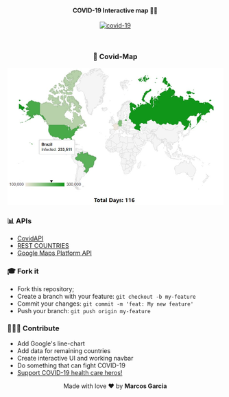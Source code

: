 <h4 align="center">
 <b>COVID-19 Interactive map</b> 🦸‍♂️
</h4>
<p align="center">
<div align="center" class="flex-container">
  <a href="https://documenter.getpostman.com/view/2568274/SzS8rjbe?version=latest">
    <img width="600px;" alt="covid-19" src="https://beta.ctvnews.ca/content/dam/ctvnews/images/2020/3/27/1_4871398.jpg?cache_timestamp=1585334101268">
  </a>
</p>
<br>

### 🦠 Covid-Map

<div class="flex-container">
 <img src="/screenshots/covid-Map.jpg" width="610px;" alt="covid-map"/>
</div>
</div>

### 📊 APIs

- <a href="https://documenter.getpostman.com/view/2568274/SzS8rjbe?version=latest"> CovidAPI </a>
- <a href="https://restcountries.eu/"> REST COUNTRIES </a>
- <a href="https://cloud.google.com/maps-platform/?utm_source=google&utm_medium=cpc&utm_campaign=FY18-Q2-global-demandgen-paidsearchonnetworkhouseads-cs-maps_contactsal_saf&utm_content=text-ad-none-none-DEV_c-CRE_289918047742-ADGP_Hybrid+%7C+AW+SEM+%7C+BKWS+~+Google+Maps-KWID_43700036076725534-kwd-21146297871-userloc_9001536&utm_term=KW_%2Bgoogle%20%2Bmaps-ST_%2Bgoogle+%2Bmaps&gclid=CjwKCAjw5Ij2BRBdEiwA0Frc9f7svPoyPaEWan_FMypURKFev9kWTSgkhClLG0-QbW9x9S1LA5Y_vhoCUMgQAvD_BwE"> Google Maps Platform API </a>

### :mortar_board: Fork it

- Fork this repository;
- Create a branch with your feature: `git checkout -b my-feature`
- Commit your changes: `git commit -m 'feat: My new feature'`
- Push your branch: `git push origin my-feature`

### 👨🏽‍💻 Contribute

- Add Google's line-chart
- Add data for remaining countries
- Create interactive UI and working navbar
- Do something that can fight COVID-19
- <a href="https://secure.vghfoundation.ca/site/Donation2?df_id=2822&mfc_pref=T&2822.donation=form1&_ga=2.249858566.1008709283.1589783245-1400692700.1589783245&_gac=1.120644218.1589783246.CjwKCAjwwYP2BRBGEiwAkoBpAm5mcUbMVsLL2pcTP8AX4ai1iZflqsubbuVNoMFZmUKi7g9s8Nja0BoChg0QAvD_BwE">Support COVID-19 health care heros!</a>

<p align="center">Made with love ❤️ by <b><a src="https://github.com/yamgarcia">Marcos Garcia</a></b></p>
